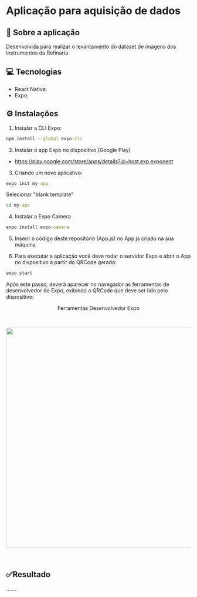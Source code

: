 # Aplicação para aquisição de dados

## 📄 Sobre a aplicação
Desenvolvida para realizar o levantamento do dataset de imagens dos instrumentos da Refinaria

## 💻 Tecnologias
- React Native;
- Expo;

## ⚙️ Instalações

1) Instalar a CLI Expo:
~~~ cmd
npm install --global expo-cli
~~~
2) Instalar o app Expo no dispositivo (Google Play)
- https://play.google.com/store/apps/details?id=host.exp.exponent

3) Criando um novo aplicativo:

~~~ cmd
expo init my-app
~~~
Selecionar "blank template"
~~~ cmd
cd my-app
~~~

4) Instalar a Expo Camera
~~~ cmd
expo install expo-camera
~~~

5) Inserir o código deste repositório (App.js) no App.js criado na sua máquina

6) Para executar a aplicação você deve rodar o servidor Expo e abrir o App no dispositivo a partir do QRCode gerado:
~~~ cmd
expo start
~~~
Após este passo, deverá aparecer no navegador as ferramentas de desenvolvedor do Expo, exibindo o QRCode que deve ser lido pelo dispositivo:

<p align="center">Ferramentas Desenvolvedor Expo</p> 
<br>
<p align="center"> 
 <img src="https://user-images.githubusercontent.com/79487290/142332174-dad0e2db-2316-47af-b8c8-942ce983c1f0.png" width="600"/>
</p>

<br>

## ✅Resultado

.......




